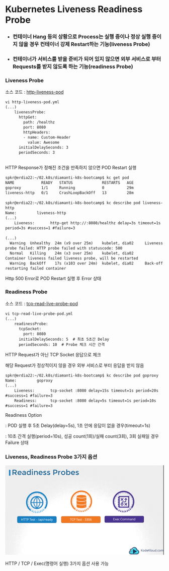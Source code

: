 # Kubernetes Liveness Readiness Probe
- ### 컨테이너 Hang 등의 상황으로 Process는 실행 중이나 정상 실행 중이지 않을 경우 컨테이너 강제 Restart하는 기능(liveness Probe)
- ### 컨테이너가 서비스를 받을 준비가 되어 있지 않으면 외부 서비스로 부터 Requests를 받지 않도록 하는 기능(readiness Probe)

### Liveness Probe
소스 코드 : [http-liveness-pod](./http-liveness-pod.yml)

```
vi http-liveness-pod.yml
(...) 
    livenessProbe:
      httpGet:
        path: /healthz
        port: 8080
        httpHeaders:
        - name: Custom-Header
          value: Awesome
      initialDelaySeconds: 3
      periodSeconds: 3
      
```
HTTP Response가 정해진 조건을 만족하지 않으면 POD Restart 실행 

```
spkr@erdia22:~/02.k8s/diamanti-k8s-bootcamp$ kc get pod
NAME            READY   STATUS             RESTARTS   AGE
goproxy         1/1     Running            0          29m
liveness-http   0/1     CrashLoopBackOff   13         28m

spkr@erdia22:~/02.k8s/diamanti-k8s-bootcamp$ kc describe pod liveness-http
Name:         liveness-http
(...) 
    Liveness:       http-get http://:8080/healthz delay=3s timeout=1s period=3s #success=1 #failure=3

(...)
  Warning  Unhealthy  24m (x9 over 25m)    kubelet, dia02     Liveness probe failed: HTTP probe failed with statuscode: 500
  Normal   Killing    24m (x3 over 25m)    kubelet, dia02     Container liveness failed liveness probe, will be restarted
  Warning  BackOff    17s (x103 over 24m)  kubelet, dia02     Back-off restarting failed container
```

Http 500 Error로 POD Restart 실행 후 Error 상태

### Readiness Probe
소스 코드 : [tcp-read-live-probe-pod](./tcp-read-live-probe-pod.yml)

```
vi tcp-read-live-probe-pod.yml
(...)
    readinessProbe:
      tcpSocket:
        port: 8080
      initialDelaySeconds: 5  # 최초 5초간 Delay
      periodSeconds: 10  # Probe 체크 시간 간격 
```

HTTP Request가 아닌 TCP Socket 응답으로 체크

해당 Request가 정상적이지 않을 경우 외부 서비스로 부터 응답을 받지 않음 

```
spkr@erdia22:~/02.k8s/diamanti-k8s-bootcamp$ kc describe pod goproxy
Name:         goproxy
(...)
    Liveness:       tcp-socket :8080 delay=15s timeout=1s period=20s #success=1 #failure=3
    Readiness:      tcp-socket :8080 delay=5s timeout=1s period=10s #success=1 #failure=3
```

Readiness Option

: POD 실행 후 5초 Delay(delay=5s), 1초 안에 응답이 없을 경우(timeout=1s) 

: 10초 간격 실행(period=10s), 성공 count(1회)/실패 count(3회), 3회 실패일 경우 Failure 상태

### Liveness, Readiness Probe 3가지 옵션
![3 Types](./probe3Types.png)

HTTP / TCP / Exec(명령어 실행) 3가지 옵션 사용 가능 
